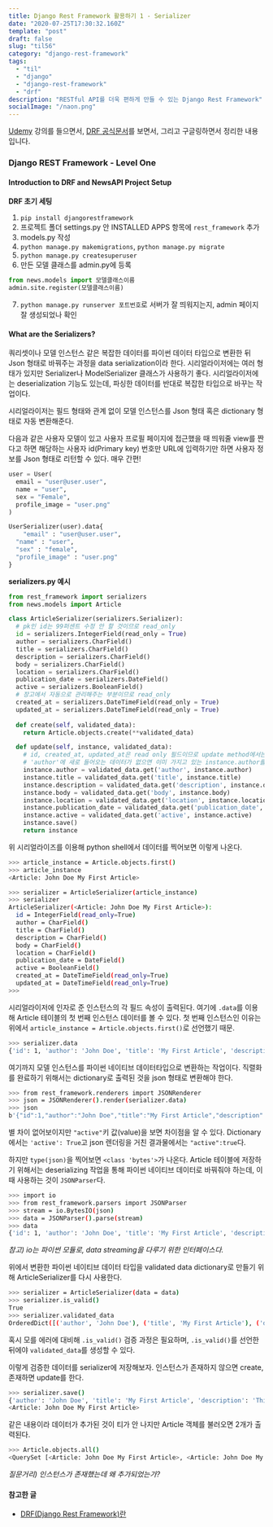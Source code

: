 ```yaml
---
title: Django Rest Framework 활용하기 1 - Serializer
date: "2020-07-25T17:30:32.160Z"
template: "post"
draft: false
slug: "til56"
category: "django-rest-framework"
tags:
  - "til"
  - "django"
  - "django-rest-framework"
  - "drf"
description: "RESTful API를 더욱 편하게 만들 수 있는 Django Rest Framework"
socialImage: "/naon.png"
---
```


[Udemy](https://www.udemy.com/course/the-complete-guide-to-django-rest-framework-and-vue-js/) 강의를 들으면서, [DRF 공식문서](https://www.django-rest-framework.org/api-guide/serializers/)를 보면서, 그리고 구글링하면서 정리한 내용입니다.

### Django REST Framework - Level One
#### Introduction to DRF and NewsAPI Project Setup
**DRF 초기 세팅**
1. `pip install djangorestframework`
2. 프로젝트 폴더 settings.py 안 INSTALLED APPS 항목에 `rest_framework` 추가
3. models.py 작성
4. `python manage.py makemigrations`, `python manage.py migrate`
5. `python manage.py createsuperuser`
6. 만든 모델 클래스를 admin.py에 등록<br> 
```python
from news.models import 모델클래스이름
admin.site.register(모델클래스이름)
```
7. `python manage.py runserver 포트번호`로 서버가 잘 띄워지는지, admin 페이지 잘 생성되었나 확인


#### What are the Serializers?
쿼리셋이나 모델 인스턴스 같은 복잡한 데이터를 파이썬 데이터 타입으로 변환한 뒤 Json 형태로 바꿔주는 과정을 data serialization이라 한다. 시리얼라이저에는 여러 형태가 있지만 Serializer나 ModelSerializer 클래스가 사용하기 좋다. 시리얼라이저에는 deserialization 기능도 있는데, 파싱한 데이터를 반대로 복잡한 타입으로 바꾸는 작업이다.

시리얼라이저는 필드 형태와 관계 없이 모델 인스턴스를 Json 형태 혹은 dictionary 형태로 자동 변환해준다.

다음과 같은 사용자 모델이 있고 사용자 프로필 페이지에 접근했을 때 띄워줄 view를 짠다고 하면 해당하는 사용자 id(Primary key) 번호만 URL에 입력하기만 하면 사용자 정보를 Json 형태로 리턴할 수 있다. 매우 간편!

```python
user = User(
  email = "user@user.user",
  name = "user",
  sex = "Female",
  profile_image = "user.png"
)

UserSerializer(user).data{
	"email" : "user@user.user",
  "name" : "user",
  "sex" : "female",
  "profile_image" : "user.png"
}
```

**serializers.py 예시**
```python
from rest_framework import serializers
from news.models import Article

class ArticleSerializer(serializers.Serializer):
  # pk인 id는 99퍼센트 수정 안 할 것이므로 read_only
  id = serializers.IntegerField(read_only = True)
  author = serializers.CharField()
  title = serializers.CharField()
  description = serializers.CharField()
  body = serializers.CharField()
  location = serializers.CharField()
  publication_date = serializers.DateField()
  active = serializers.BooleanField()
  # 장고에서 자동으로 관리해주는 부분이므로 read_only
  created_at = serializers.DateTimeField(read_only = True)
  updated_at = serializers.DateTimeField(read_only = True)
    
  def create(self, validated_data):
    return Article.objects.create(**validated_data)

  def update(self, instance, validated_data):
    # id, created_at, updated_at은 read only 필드이므로 update method에서는 제외함
    # 'author'에 새로 들어오는 데이터가 없으면 이미 가지고 있는 instance.author를 사용함 (즉, 기존 데이터 유지)
    instance.author = validated_data.get('author', instance.author)
    instance.title = validated_data.get('title', instance.title)
    instance.description = validated_data.get('description', instance.description)
    instance.body = validated_data.get('body', instance.body)
    instance.location = validated_data.get('location', instance.location)
    instance.publication_date = validated_data.get('publication_date', instance.publication_date)
    instance.active = validated_data.get('active', instance.active)
    instance.save()
    return instance
```

위 시리얼라이즈를 이용해 python shell에서 데이터를 찍어보면 이렇게 나온다.

```bash
>>> article_instance = Article.objects.first()
>>> article_instance
<Article: John Doe My First Article>
```
```bash
>>> serializer = ArticleSerializer(article_instance)
>>> serializer
ArticleSerializer(<Article: John Doe My First Article>):
  id = IntegerField(read_only=True)
  author = CharField()
  title = CharField()
  description = CharField()
  body = CharField()
  location = CharField()
  publication_date = DateField()
  active = BooleanField()
  created_at = DateTimeField(read_only=True)
  updated_at = DateTimeField(read_only=True)
>>>
```
시리얼라이저에 인자로 준 인스턴스의 각 필드 속성이 출력된다. 여기에 `.data`를 이용해 Article 테이블의 첫 번째 인스턴스 데이터를 볼 수 있다. 첫 번째 인스턴스인 이유는 위에서 `article_instance = Article.objects.first()`로 선언했기 때문.

```bash
>>> serializer.data
{'id': 1, 'author': 'John Doe', 'title': 'My First Article', 'description': 'This is my first article.', 'body': 'This is the body of my first article.', 'location': 'Mapo', 'publication_date': '2020-07-20', 'active': True, 'created_at': '2020-07-24T01:22:17.269315Z', 'updated_at': '2020-07-25T08:26:28.581312Z'}
```

여기까지 모델 인스턴스를 파이썬 네이티브 데이터타입으로 변환하는 작업이다. 직렬화를 완료하기 위해서는 dictionary로 출력된 것을 json 형태로 변환해야 한다.

```bash
>>> from rest_framework.renderers import JSONRenderer
>>> json = JSONRenderer().render(serializer.data)
>>> json
b'{"id":1,"author":"John Doe","title":"My First Article","description":"This is my first article.","body":"This is the body of my first article.","location":"Mapo","publication_date":"2020-07-20","active":true,"created_at":"2020-07-24T01:22:17.269315Z","updated_at":"2020-07-25T08:26:28.581312Z"}'
```

별 차이 없어보이지만 `"active"`키 값(value)을 보면 차이점을 알 수 있다. Dictionary에서는 `'active': True`고 json 렌더링을 거친 결과물에서는 `"active":true`다.

하지만 `type(json)`을 찍어보면 `<class 'bytes'>`가 나온다. Article 테이블에 저장하기 위해서는 deserializing 작업을 통해 파이썬 네이티브 데이터로 바꿔줘야 하는데, 이때 사용하는 것이 `JSONParser`다.

```bash
>>> import io
>>> from rest_framework.parsers import JSONParser
>>> stream = io.BytesIO(json)
>>> data = JSONParser().parse(stream)
>>> data
{'id': 1, 'author': 'John Doe', 'title': 'My First Article', 'description': 'This is my first article.', 'body': 'This is the body of my first article.', 'location': 'Mapo', 'publication_date': '2020-07-20', 'active': True, 'created_at': '2020-07-24T01:22:17.269315Z', 'updated_at': '2020-07-25T08:26:28.581312Z'}
```
*참고) io는 파이썬 모듈로, data streaming을 다루기 위한 인터페이스다.*

위에서 변환한 파이썬 네이티브 데이터 타입을 validated data dictionary로 만들기 위해 ArticleSerializer를 다시 사용한다.

```bash
>>> serializer = ArticleSerializer(data = data)
>>> serializer.is_valid()
True
>>> serializer.validated_data
OrderedDict([('author', 'John Doe'), ('title', 'My First Article'), ('description', 'This is my first article.'), ('body', 'This is the body of my first article.'), ('location', 'Mapo'), ('publication_date', datetime.date(2020, 7, 20)), ('active', True)])
```

혹시 모를 에러에 대비해 `.is_valid()` 검증 과정은 필요하며, `.is_valid()`를 선언한 뒤에야 `validated_data`를 생성할 수 있다.

이렇게 검증한 데이터를 serializer에 저장해보자. 인스턴스가 존재하지 않으면 create, 존재하면 update를 한다.

```bash
>>> serializer.save()
{'author': 'John Doe', 'title': 'My First Article', 'description': 'This is my first article.', 'body': 'This is the body of my first article.', 'location': 'Mapo', 'publication_date': datetime.date(2020, 7, 20), 'active': True}
<Article: John Doe My First Article>
```

같은 내용이라 데이터가 추가된 것이 티가 안 나지만 Article 객체를 불러오면 2개가 출력된다. 

```bash
>>> Article.objects.all()
<QuerySet [<Article: John Doe My First Article>, <Article: John Doe My First Article>]>
```

*질문거리) 인스턴스가 존재했는데 왜 추가되었는가?*

#### 참고한 글
- [DRF(Django Rest Framework)란](https://butter-shower.tistory.com/50)